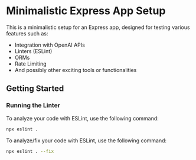 # Minimalistic Express App Setup

This is a minimalistic setup for an Express app, designed for testing various features such as:

- Integration with OpenAI APIs
- Linters (ESLint)
- ORMs
- Rate Limiting
- And possibly other exciting tools or functionalities

## Getting Started

### Running the Linter
To analyze your code with ESLint, use the following command:
```bash
npx eslint .
```
To analyze/fix your code with ESLint, use the following command:

```bash
npx eslint . --fix
```
